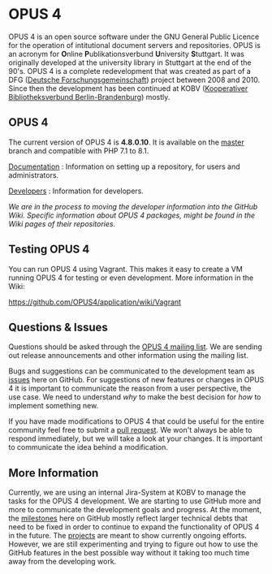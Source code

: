 # OPUS 4

OPUS 4 is an open source software under the GNU General Public Licence for the operation of intitutional document
servers and repositories. OPUS is an acronym for **O**nline **P**ublikationsverbund **U**niversity **S**tuttgart.
It was originally developed at the university library in Stuttgart at the end of the 90's. OPUS 4 is a complete
redevelopment that was created as part of a DFG ([Deutsche Forschungsgemeinschaft][DFG]) project between 2008 and 2010.
Since then the development has been continued at KOBV ([Kooperativer Bibliotheksverbund Berlin-Brandenburg][KOBV])
mostly.

## OPUS 4

The current version of OPUS 4 is __4.8.0.10__. It is available on the [master][MASTER] branch and compatible with 
PHP 7.1 to 8.1. 

[Documentation][DOC]
: Information on setting up a repository, for users and administrators.

[Developers][DEVDOC]
: Information for developers.

_We are in the process to moving the developer information into the GitHub Wiki. Specific information about OPUS 4
packages, might be found in the Wiki pages of their repositories._

## Testing OPUS 4

You can run OPUS 4 using Vagrant. This makes it easy to create a VM running OPUS 4 for testing or even development.
More information in the Wiki:

https://github.com/OPUS4/application/wiki/Vagrant

## Questions & Issues

Questions should be asked through the [OPUS 4 mailing list][OPUSTESTER]. We are sending out release announcements and 
other information using the mailing list. 

Bugs and suggestions can be communicated to the development team as [issues][ISSUES] here on GitHub. For suggestions
of new features or changes in OPUS 4 it is important to communicate the reason from a user perspective, the use case. 
We need to understand *why* to make the best decision for *how* to implement something new.  

If you have made modifications to OPUS 4 that could be useful for the entire community feel free to submit a [pull
request][PULLREQUESTS]. We won't always be able to respond immediately, but we will take a look at your changes. 
It is important to communicate the idea behind a modification.    

## More Information

Currently, we are using an internal Jira-System at KOBV to manage the tasks for the OPUS 4 development. We are starting
to use GitHub more and more to communicate the development goals and progress. 
At the moment, the [milestones][MILESTONES] here on GitHub mostly reflect larger technical debts that need to be fixed
in order to continue to expand the functionality of OPUS 4 in the future. The [projects][PROJECTS] are meant to show
currently ongoing efforts. However, we are still experimenting and trying to figure out how to use the GitHub features
in the best possible way without it taking too much time away from the developing work.

[OPUS4]: https://www.kobv.de/entwicklung/software/opus-4/
[DEVDOC]: https://www.opus-repository.org
[DOC]: https://www.opus-repository.org/userdoc
[KOBV]: https://www.kobv.de
[DFG]: http://www.dfg.de
[OPUSTESTER]: http://listserv.zib.de/mailman/listinfo/kobv-opus-tester/
[ISSUES]: http://github.com/OPUS4/application/issues
[MASTER]: https://github.com/OPUS4/application/tree/master
[PULLREQUESTS]: https://docs.github.com/en/github/collaborating-with-issues-and-pull-requests/about-pull-requests
[MILESTONES]: https://github.com/OPUS4/application/milestones
[PROJECTS]: https://github.com/OPUS4/application/projects
